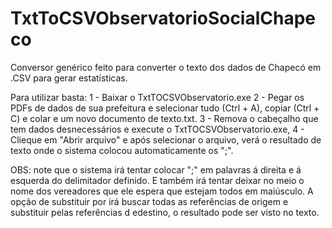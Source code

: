 # TxtToCSVObservatorioSocialChapeco
Conversor genérico feito para converter o texto dos dados de Chapecó em .CSV para gerar estatísticas.

Para utilizar basta:
 1 - Baixar o TxtTOCSVObservatorio.exe
 2 - Pegar os PDFs de dados de sua prefeitura e selecionar tudo (Ctrl + A), copiar (Ctrl + C) e colar e um novo documento de texto.txt.
 3 - Remova o cabeçalho que tem dados desnecessários e execute o TxtTOCSVObservatorio.exe,
 4 - Clieque em "Abrir arquivo" e após selecionar o arquivo, verá o resultado de texto onde o sistema colocou automaticamente os ";".
 
 OBS: note que o sistema irá tentar colocar ";" em palavras á direita e á esquerda do delimitador definido. E também irá tentar deixar no meio o nome dos vereadores que ele espera que estejam todos em maiúsculo.
 A opção de substituir por irá buscar todas as referências de origem e substituir pelas referências d edestino, o resultado pode ser visto no texto.
